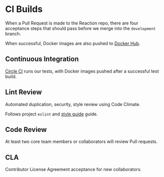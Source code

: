 # CI Builds
When a Pull Request is made to the Reaction repo, there are four acceptance steps that should pass before we merge into the `development` branch.

When successful, Docker images are also pushed to [Docker Hub](https://hub.docker.com/u/reactioncommerce/).

## Continuous Integration
[Circle CI](https://circleci.com/gh/reactioncommerce/reaction) runs our tests, with Docker images pushed after a successful test build.

## Lint Review
Automated duplication, security, style review using Code Climate.

Follows project `eslint` and [style guide](/styleguide.md) guide.

## Code Review
At least two core team members or collaborators will review Pull requests.

## CLA
Contributor License Agreement acceptance for new collaborators.
